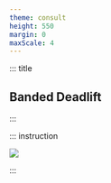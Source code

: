 ```yaml
---
theme: consult
height: 550
margin: 0
maxScale: 4
---
```

<!-- slide template="[[gym-ex]]" -->

::: title
## Banded Deadlift
:::

::: instruction

![](https://i0.wp.com/post.healthline.com/wp-content/uploads/2021/06/400x400_Back_Exercises_With_Bands_to_Counteract_Work_From_Home_Posture_Deadlift.gif?h=840)<!-- element style="width:500px;object-fit:contain" -->

:::